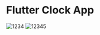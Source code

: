 # Flutter Clock App
![1234](https://user-images.githubusercontent.com/115917238/207246235-ffdbdb39-20a1-4ce9-8e3c-fb35b97db0c2.PNG)
![12345](https://user-images.githubusercontent.com/115917238/207246290-8e97e631-82ef-412b-aea6-28e602a7aaed.PNG)
